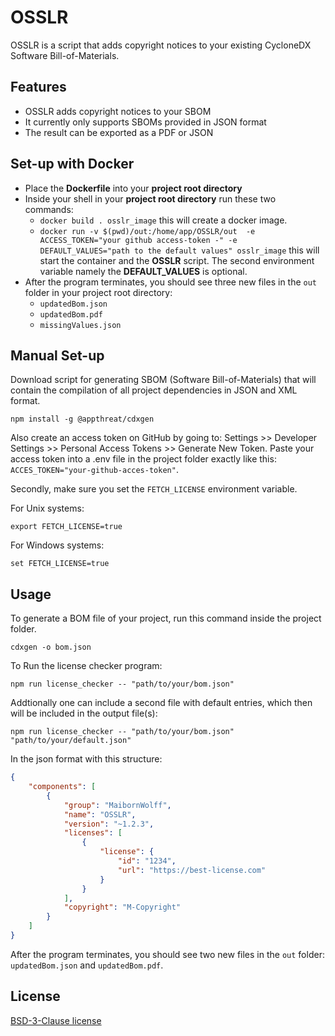# OSSLR

OSSLR is a script that adds copyright notices to your existing CycloneDX Software Bill-of-Materials.

## Features

- OSSLR adds copyright notices to your SBOM
- It currently only supports SBOMs provided in JSON format
- The result can be exported as a PDF or JSON

## Set-up with Docker

- Place the **Dockerfile** into your **project root directory**
- Inside your shell in your **project root directory** run these two commands:
  - ```docker build . osslr_image``` this will create a docker image.
  - ```docker run -v $(pwd)/out:/home/app/OSSLR/out  -e ACCESS_TOKEN="your github access-token -" -e DEFAULT_VALUES="path to the default values" osslr_image``` this will start the container and the **OSSLR** script. The second environment variable namely the **DEFAULT_VALUES** is optional.
- After the program terminates, you should see three new files in the ```out``` folder in your project root directory:
  - ```updatedBom.json```
  - ```updatedBom.pdf```
  - ```missingValues.json``` 

<!--- Alternatively you can clone the OSSLR image from docker hub _-->

## Manual Set-up

Download script for generating SBOM (Software Bill-of-Materials) that will contain the compilation of all project dependencies in JSON and XML format.

```
npm install -g @appthreat/cdxgen
```

Also create an access token on GitHub by going to: Settings >> Developer Settings >> Personal Access Tokens >> Generate New Token. Paste your access token into a .env file in the project folder exactly like this: ```ACCES_TOKEN="your-github-acces-token"```.

Secondly, make sure you set the ```FETCH_LICENSE```  environment variable.

For Unix systems:
```
export FETCH_LICENSE=true
```
For Windows systems:
```
set FETCH_LICENSE=true
```


## Usage

To generate a BOM file of your project, run this command inside the project folder.

```
cdxgen -o bom.json
```
To Run the license checker program:

```
npm run license_checker -- "path/to/your/bom.json"
```

Addtionally one can include a second file with default entries, which then will be included in the output file(s):


```
npm run license_checker -- "path/to/your/bom.json" "path/to/your/default.json"
```

In the json format with this structure:
```json
{
    "components": [
        {
            "group": "MaibornWolff",
            "name": "OSSLR",
            "version": "~1.2.3",
            "licenses": [
                {
                    "license": {
                        "id": "1234",
                        "url": "https://best-license.com"
                    }
                }
            ],
            "copyright": "M-Copyright"
        }
    ]
}

```


After the program terminates, you should see two new files in the ```out``` folder:
```updatedBom.json``` and ```updatedBom.pdf```. 

## License

[BSD-3-Clause license](https://github.com/MaibornWolff/OSSLR/blob/develop/LICENSE)

